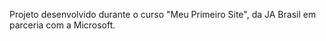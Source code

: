 Projeto desenvolvido durante o curso "Meu Primeiro Site", da JA Brasil em parceria com a Microsoft.
